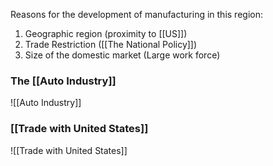 Reasons for the development of manufacturing in this region:
1. Geographic region (proximity to [[US]])
2. Trade Restriction ([[The National Policy]])
3. Size of the domestic market (Large work force)

### The [[Auto Industry]]
![[Auto Industry]]

### [[Trade with United States]]
![[Trade with United States]]
